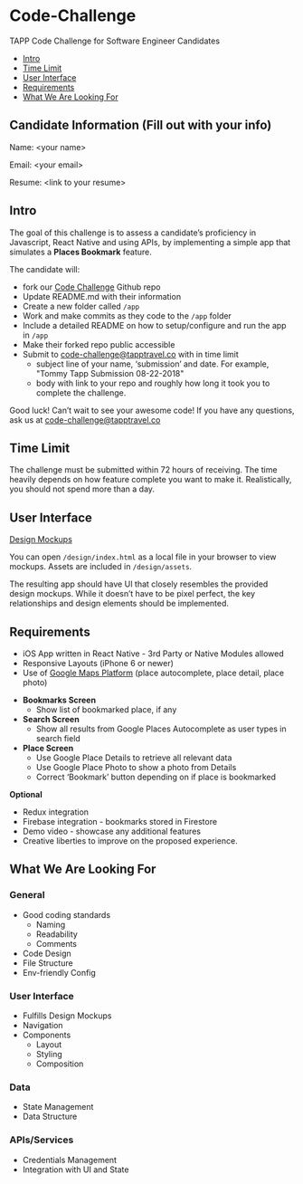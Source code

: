 # Code-Challenge
TAPP Code Challenge for Software Engineer Candidates

- [Intro](#intro)
- [Time Limit](#time-limit)
- [User Interface](#user-interface)
- [Requirements](#requirements)
- [What We Are Looking For](#what-we-are-looking-for)

## Candidate Information (Fill out with your info)

Name: \<your name>

Email: \<your email>

Resume: \<link to your resume>

## Intro

The goal of this challenge is to assess a candidate’s proficiency in Javascript, React Native and using APIs, by implementing a simple app that simulates a **Places Bookmark** feature.

The candidate will:
* fork our [Code Challenge](https://github.com/TAPP-Travel/Code-Challenge/tree/master) Github repo
* Update README.md with their information
* Create a new folder called `/app`
* Work and make commits as they code to the `/app` folder
* Include a detailed README on how to setup/configure and run the app in `/app`
* Make their forked repo public accessible
* Submit to code-challenge@tapptravel.co with in time limit
  * subject line of your name, ‘submission’ and date. For example, "Tommy Tapp Submission 08-22-2018"
  * body with link to your repo and roughly how long it took you to complete the challenge.
  
Good luck! Can’t wait to see your awesome code! If you have any questions, ask us at code-challenge@tapptravel.co

## Time Limit

The challenge must be submitted within 72 hours of receiving. The time heavily depends on how feature complete you want to make it. Realistically, you should not spend more than a day.

## User Interface
[Design Mockups](https://github.com/TAPP-Travel/Code-Challenge/tree/master/design)

You can open `/design/index.html` as a local file in your browser to view mockups. Assets are included in `/design/assets`.

The resulting app should have UI that closely resembles the provided design mockups. While it doesn’t have to be pixel perfect, the key relationships and design elements should be implemented.

## Requirements

- iOS App written in React Native - 3rd Party or Native Modules allowed
- Responsive Layouts (iPhone 6 or newer)
- Use of [Google Maps Platform](https://developers.google.com/maps/documentation/) (place autocomplete, place detail, place photo)

* __Bookmarks Screen__
  * Show list of bookmarked place, if any
* __Search Screen__
  * Show all results from Google Places Autocomplete as user types in search field
* __Place Screen__
  * Use Google Place Details to retrieve all relevant data
  * Use Google Place Photo to show a photo from Details
  * Correct ‘Bookmark’ button depending on if place is bookmarked
  
__Optional__

* Redux integration
* Firebase integration - bookmarks stored in Firestore
* Demo video - showcase any additional features
* Creative liberties to improve on the proposed experience.

## What We Are Looking For

### General
  * Good coding standards
    * Naming
    * Readability
    * Comments
  * Code Design
  * File Structure
  * Env-friendly Config

### User Interface
  * Fulfills Design Mockups
  * Navigation
  * Components
    * Layout
    * Styling
    * Composition

### Data
  * State Management
  * Data Structure

### APIs/Services
  * Credentials Management
  * Integration with UI and State
